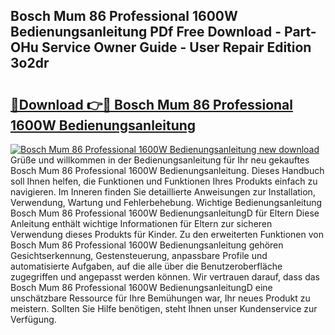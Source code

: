 ## Bosch Mum 86 Professional 1600W Bedienungsanleitung PDf Free Download - Part-OHu Service Owner Guide - User Repair Edition 3o2dr

# <h2><a href="http://df0yj07.blite.top/?on=Bosch+Mum+86+Professional+1600W+Bedienungsanleitung">🔗Download 👉🔴 Bosch Mum 86 Professional 1600W Bedienungsanleitung</a></h2>

[![Bosch Mum 86 Professional 1600W Bedienungsanleitung new download](https://i.imgur.com/lujVjoI.png)](http://df0yj07.blite.top/?on=Bosch+Mum+86+Professional+1600W+Bedienungsanleitung)
Grüße und willkommen in der Bedienungsanleitung für Ihr neu gekauftes Bosch Mum 86 Professional 1600W Bedienungsanleitung. Dieses Handbuch soll Ihnen helfen, die Funktionen und Funktionen Ihres Produkts einfach zu navigieren. Im Inneren finden Sie detaillierte Anweisungen zur Installation, Verwendung, Wartung und Fehlerbehebung. Wichtige Bedienungsanleitung Bosch Mum 86 Professional 1600W BedienungsanleitungD für Eltern Diese Anleitung enthält wichtige Informationen für Eltern zur sicheren Verwendung dieses Produkts für Kinder. Zu den erweiterten Funktionen von Bosch Mum 86 Professional 1600W Bedienungsanleitung gehören Gesichtserkennung, Gestensteuerung, anpassbare Profile und automatisierte Aufgaben, auf die alle über die Benutzeroberfläche zugegriffen und angepasst werden können. Wir vertrauen darauf, dass das Bosch Mum 86 Professional 1600W BedienungsanleitungD eine unschätzbare Ressource für Ihre Bemühungen war, Ihr neues Produkt zu meistern. Sollten Sie Hilfe benötigen, steht Ihnen unser Kundenservice zur Verfügung.
